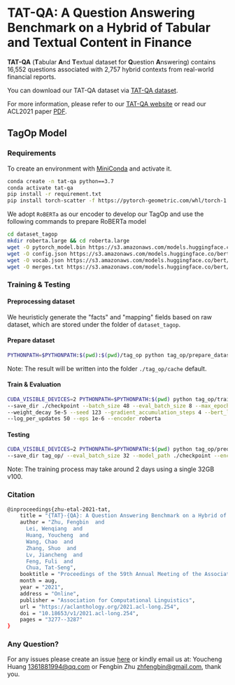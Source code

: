 
TAT-QA: A Question Answering Benchmark on a Hybrid of Tabular and Textual Content in Finance
====================

**TAT-QA** (**T**abular **A**nd **T**extual dataset for **Q**uestion **A**nswering) contains 16,552 questions associated with 2,757 hybrid contexts 
from real-world financial reports. 

You can download our TAT-QA dataset via [TAT-QA dataset](https://github.com/NExTplusplus/TAT-QA/tree/master/dataset_raw).
                
For more information, please refer to our [TAT-QA website](https://nextplusplus.github.io/TAT-QA/) or read our ACL2021 paper [PDF](https://aclanthology.org/2021.acl-long.254.pdf).

## TagOp Model

### Requirements

To create an environment with [MiniConda](https://docs.conda.io/en/latest/miniconda.html) and activate it.

```bash
conda create -n tat-qa python==3.7
conda activate tat-qa
pip install -r requirement.txt
pip install torch-scatter -f https://pytorch-geometric.com/whl/torch-1.7.0+${CUDA}.html
```

We adopt `RoBERTa` as our encoder to develop our TagOp and use the following commands to prepare RoBERTa model 

```bash
cd dataset_tagop
mkdir roberta.large && cd roberta.large
wget -O pytorch_model.bin https://s3.amazonaws.com/models.huggingface.co/bert/roberta-large-pytorch_model.bin
wget -O config.json https://s3.amazonaws.com/models.huggingface.co/bert/roberta-large-config.json
wget -O vocab.json https://s3.amazonaws.com/models.huggingface.co/bert/roberta-large-vocab.json
wget -O merges.txt https://s3.amazonaws.com/models.huggingface.co/bert/roberta-large-merges.txt
```

### Training & Testing

#### Preprocessing dataset

We heuristicly generate the "facts" and "mapping" fields based on raw dataset, which are stored under the folder of `dataset_tagop`.


#### Prepare dataset

```bash
PYTHONPATH=$PYTHONPATH:$(pwd):$(pwd)/tag_op python tag_op/prepare_dataset.py --mode [train/dev/test]
```

Note: The result will be written into the folder `./tag_op/cache` default.

#### Train & Evaluation 
```bash
CUDA_VISIBLE_DEVICES=2 PYTHONPATH=$PYTHONPATH:$(pwd) python tag_op/trainer.py --data_dir tag_op/cache/ \
--save_dir ./checkpoint --batch_size 48 --eval_batch_size 8 --max_epoch 50 --warmup 0.06 --optimizer adam --learning_rate 5e-4 \
--weight_decay 5e-5 --seed 123 --gradient_accumulation_steps 4 --bert_learning_rate 1.5e-5 --bert_weight_decay 0.01 \
--log_per_updates 50 --eps 1e-6 --encoder roberta
```

#### Testing
```bash
CUDA_VISIBLE_DEVICES=2 PYTHONPATH=$PYTHONPATH:$(pwd) python tag_op/predictor.py --data_dir tag_op/cache/ --test_data_dir tag_op/cache/ \\
--save_dir tag_op/ --eval_batch_size 32 --model_path ./checkpoint --encoder roberta
```

Note: The training process may take around 2 days using a single 32GB v100.

### Citation
```bash
@inproceedings{zhu-etal-2021-tat,
    title = "{TAT}-{QA}: A Question Answering Benchmark on a Hybrid of Tabular and Textual Content in Finance",
    author = "Zhu, Fengbin  and
      Lei, Wenqiang  and
      Huang, Youcheng  and
      Wang, Chao  and
      Zhang, Shuo  and
      Lv, Jiancheng  and
      Feng, Fuli  and
      Chua, Tat-Seng",
    booktitle = "Proceedings of the 59th Annual Meeting of the Association for Computational Linguistics and the 11th International Joint Conference on Natural Language Processing (Volume 1: Long Papers)",
    month = aug,
    year = "2021",
    address = "Online",
    publisher = "Association for Computational Linguistics",
    url = "https://aclanthology.org/2021.acl-long.254",
    doi = "10.18653/v1/2021.acl-long.254",
    pages = "3277--3287"
}
```

### Any Question?

For any issues please create an issue [here](https://github.com/nextplusplus/tat-qa/issues) or kindly email us at:
Youcheng Huang [1361881994@qq.com](mailto:1361881994@qq.com) or Fengbin Zhu [zhfengbin@gmail.com](mailto:zhfengbin@gmail.com), thank you.

